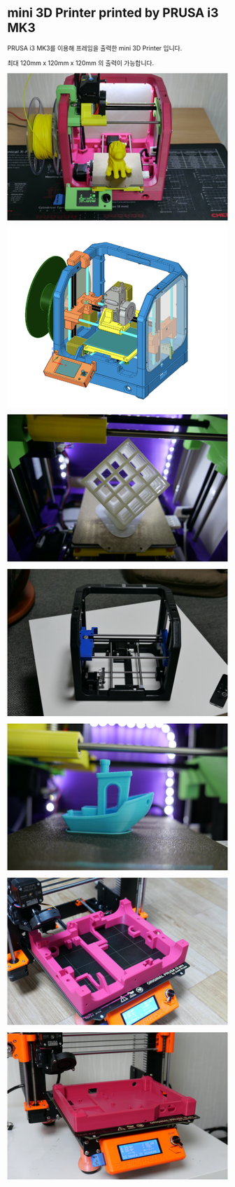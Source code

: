# mini 3D Printer printed by PRUSA i3 MK3



PRUSA i3 MK3를 이용해 프레임을 출력한 mini 3D Printer 입니다.

최대 120mm x 120mm x 120mm 의 출력이 가능합니다.



![P1001206](./Documents/pic/P1001206.JPG)



![6](./Documents/pic/6.png)



![1](./Documents/pic/1.JPG)

![P1001095](./Documents/pic/P1001095.JPG)

![P1001148](./Documents/pic/P1001148.JPG)

![P1001155](./Documents/pic/10.JPG)

![7](./Documents/pic/7.JPG)